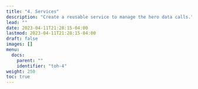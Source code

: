 ```yaml
---
title: "4. Services"
description: "Create a reusable service to manage the hero data calls."
lead: ""
date: 2023-04-11T21:28:15-04:00
lastmod: 2023-04-11T21:28:15-04:00
draft: false
images: []
menu:
  docs:
    parent: ""
    identifier: "toh-4"
weight: 250
toc: true
---
```

